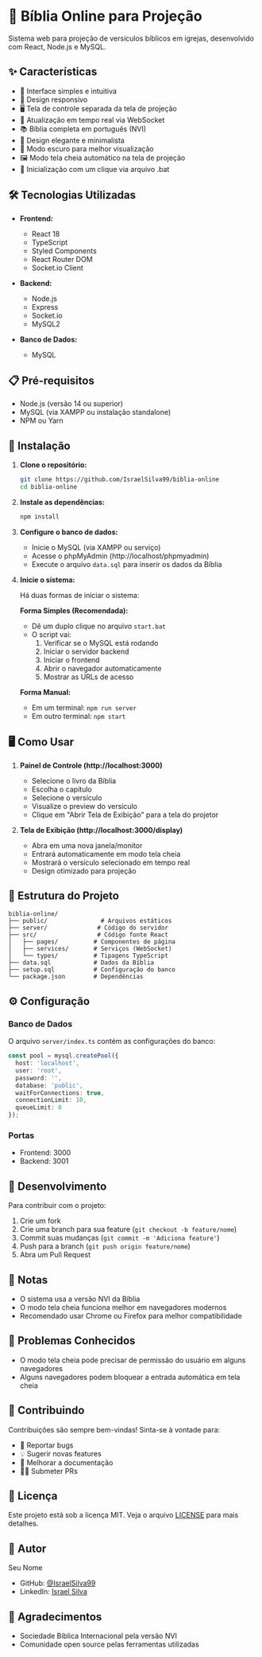 # 📖 Bíblia Online para Projeção

Sistema web para projeção de versículos bíblicos em igrejas, desenvolvido com React, Node.js e MySQL.

## ✨ Características

- 🎯 Interface simples e intuitiva
- 📱 Design responsivo
- 🖥️ Tela de controle separada da tela de projeção
- 🔄 Atualização em tempo real via WebSocket
- 📚 Bíblia completa em português (NVI)
- 🎨 Design elegante e minimalista
- 🌙 Modo escuro para melhor visualização
- 🖼️ Modo tela cheia automático na tela de projeção
- 🚀 Inicialização com um clique via arquivo .bat

## 🛠️ Tecnologias Utilizadas

- **Frontend:**
  - React 18
  - TypeScript
  - Styled Components
  - React Router DOM
  - Socket.io Client

- **Backend:**
  - Node.js
  - Express
  - Socket.io
  - MySQL2

- **Banco de Dados:**
  - MySQL

## 📋 Pré-requisitos

- Node.js (versão 14 ou superior)
- MySQL (via XAMPP ou instalação standalone)
- NPM ou Yarn

## 🚀 Instalação

1. **Clone o repositório:**
   ```bash
   git clone https://github.com/IsraelSilva99/biblia-online
   cd biblia-online
   ```

2. **Instale as dependências:**
   ```bash
   npm install
   ```

3. **Configure o banco de dados:**
   - Inicie o MySQL (via XAMPP ou serviço)
   - Acesse o phpMyAdmin (http://localhost/phpmyadmin)
   - Execute o arquivo `data.sql` para inserir os dados da Bíblia

4. **Inicie o sistema:**
   
   Há duas formas de iniciar o sistema:

   **Forma Simples (Recomendada):**
   - Dê um duplo clique no arquivo `start.bat`
   - O script vai:
     1. Verificar se o MySQL está rodando
     2. Iniciar o servidor backend
     3. Iniciar o frontend
     4. Abrir o navegador automaticamente
     5. Mostrar as URLs de acesso

   **Forma Manual:**
   - Em um terminal: `npm run server`
   - Em outro terminal: `npm start`

## 🖥️ Como Usar

1. **Painel de Controle (http://localhost:3000)**
   - Selecione o livro da Bíblia
   - Escolha o capítulo
   - Selecione o versículo
   - Visualize o preview do versículo
   - Clique em "Abrir Tela de Exibição" para a tela do projetor

2. **Tela de Exibição (http://localhost:3000/display)**
   - Abra em uma nova janela/monitor
   - Entrará automaticamente em modo tela cheia
   - Mostrará o versículo selecionado em tempo real
   - Design otimizado para projeção

## 📁 Estrutura do Projeto

```
biblia-online/
├── public/               # Arquivos estáticos
├── server/              # Código do servidor
├── src/                 # Código fonte React
│   ├── pages/          # Componentes de página
│   ├── services/       # Serviços (WebSocket)
│   └── types/          # Tipagens TypeScript
├── data.sql            # Dados da Bíblia
├── setup.sql           # Configuração do banco
└── package.json        # Dependências
```

## ⚙️ Configuração

### Banco de Dados
O arquivo `server/index.ts` contém as configurações do banco:
```typescript
const pool = mysql.createPool({
  host: 'localhost',
  user: 'root',
  password: '',
  database: 'public',
  waitForConnections: true,
  connectionLimit: 10,
  queueLimit: 0
});
```

### Portas
- Frontend: 3000
- Backend: 3001

## 🔧 Desenvolvimento

Para contribuir com o projeto:

1. Crie um fork
2. Crie uma branch para sua feature (`git checkout -b feature/nome`)
3. Commit suas mudanças (`git commit -m 'Adiciona feature'`)
4. Push para a branch (`git push origin feature/nome`)
5. Abra um Pull Request

## 📝 Notas

- O sistema usa a versão NVI da Bíblia
- O modo tela cheia funciona melhor em navegadores modernos
- Recomendado usar Chrome ou Firefox para melhor compatibilidade

## 🐛 Problemas Conhecidos

- O modo tela cheia pode precisar de permissão do usuário em alguns navegadores
- Alguns navegadores podem bloquear a entrada automática em tela cheia

## 🤝 Contribuindo

Contribuições são sempre bem-vindas! Sinta-se à vontade para:

- 🐛 Reportar bugs
- 💡 Sugerir novas features
- 📝 Melhorar a documentação
- 👨‍💻 Submeter PRs

## 📄 Licença

Este projeto está sob a licença MIT. Veja o arquivo [LICENSE](LICENSE) para mais detalhes.

## 👤 Autor

Seu Nome
- GitHub: [@IsraelSilva99](https://github.com/IsraelSilva99)
- LinkedIn: [Israel Silva](https://www.linkedin.com/in/israelsilva99/)

## 🙏 Agradecimentos

- Sociedade Bíblica Internacional pela versão NVI
- Comunidade open source pelas ferramentas utilizadas 